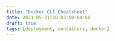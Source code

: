 ```yaml
---
title: "Docker CLI Cheatsheet"
date: 2021-05-21T10:03:59-04:00
draft: true
tags: [deployment, containers, docker]
---
```


